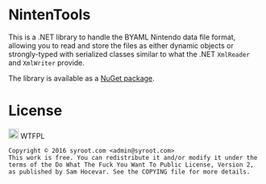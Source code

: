 # NintenTools

This is a .NET library to handle the BYAML Nintendo data file format, allowing you to read and store the files as either dynamic objects or strongly-typed with serialized classes similar to what the .NET `XmlReader` and `XmlWriter` provide.

The library is available as a [NuGet package](https://www.nuget.org/packages/Syroot.NintenTools.Byaml).

License
=======

<a href="http://www.wtfpl.net/"><img src="http://www.wtfpl.net/wp-content/uploads/2012/12/wtfpl.svg" height="20" alt="WTFPL" /></a> WTFPL

    Copyright © 2016 syroot.com <admin@syroot.com>
    This work is free. You can redistribute it and/or modify it under the
    terms of the Do What The Fuck You Want To Public License, Version 2,
    as published by Sam Hocevar. See the COPYING file for more details.
